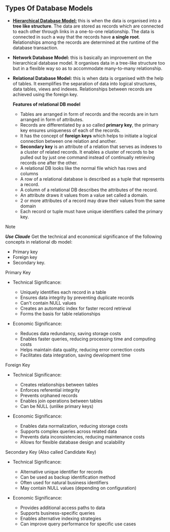 ## Types Of Database Models

- <u><b>Hierarchical Database Model:</b></u> this is when the data is organised into a **tree like structure**. The data are stored as records which are connected to each other through links in a one-to-one relationship. The data is connected in such a way that the records have **a single root**. Relationships among the records are determined at the runtime of the database transaction.

- **Network Database Model:** this is basically an improvement on the hierarchical database model. It organises data in a tree-like structure too but in a flexible way so as to accommodate many-to-many relationship.

- **Relational Database Model:** this is when data is organised with the help of tables. It exemplifies the separation of data into logical structures, data tables, views and indexes. Relationships between records are achieved using the foreign key.
	
	**Features of relational DB model**
	- Tables are arranged in form of records and the records are in turn arranged in form of attributes.
	- Records are differentiated by a so called **primary key**, the primary key ensures uniqueness of each of the records.
	- It has the concept of **foreign keys** which helps to initiate a logical connection between one relation and another.
	- **Secondary key** is an attribute of a relation that serves as indexes to a cluster of related records. It enables a cluster of records to be pulled out by just one command instead of continually retrieving records one after the other.
	- A relational DB looks like the normal file which has rows and columns
	- A row of a relational database is described as a tuple that represents a record.
	- A column of a relational DB describes the attributes of the record.
	- An attribute draws it values from a value set called a domain.
	- 2 or more attributes of a record may draw their values from the same domain
	- Each record or tuple must have unique identifiers called the primary key.

> [!NOTE]
> ***Use Claude***
> Get the technical and economical significance of the following concepts in relational db model:
> - Primary key
> - Foreign key
> - Secondary key.

Primary Key
- Technical Significance:
  - Uniquely identifies each record in a table
  - Ensures data integrity by preventing duplicate records
  - Can't contain NULL values
  - Creates an automatic index for faster record retrieval
  - Forms the basis for table relationships

- Economic Significance:
  - Reduces data redundancy, saving storage costs
  - Enables faster queries, reducing processing time and computing costs
  - Helps maintain data quality, reducing error correction costs
  - Facilitates data integration, saving development time

Foreign Key
- Technical Significance:
  - Creates relationships between tables
  - Enforces referential integrity
  - Prevents orphaned records
  - Enables join operations between tables
  - Can be NULL (unlike primary keys)

- Economic Significance:
  - Enables data normalization, reducing storage costs
  - Supports complex queries across related data
  - Prevents data inconsistencies, reducing maintenance costs
  - Allows for flexible database design and scalability

Secondary Key (Also called Candidate Key)
- Technical Significance:
  - Alternative unique identifier for records
  - Can be used as backup identification method
  - Often used for natural business identifiers
  - May contain NULL values (depending on configuration)

- Economic Significance:
  - Provides additional access paths to data
  - Supports business-specific queries
  - Enables alternative indexing strategies
  - Can improve query performance for specific use cases